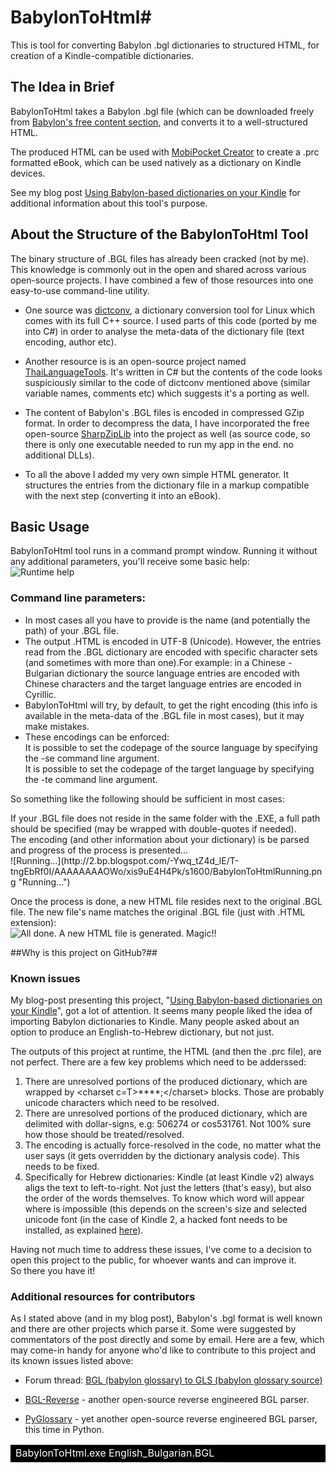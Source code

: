 # BabylonToHtml#

This is tool for converting Babylon .bgl dictionaries to structured HTML, for creation of a Kindle-compatible dictionaries.

## The Idea in Brief
BabylonToHtml takes a Babylon .bgl file (which can be downloaded freely from [Babylon's free content section](http://www.babylon.com/free-dictionaries/ "Free Glossaries"), and converts it to a well-structured HTML.

The produced HTML can be used with [MobiPocket Creator](http://www.mobipocket.com/en/downloadsoft/productdetailscreator.asp "MobiPocket Creator") to create a .prc formatted eBook, which can be used natively as a dictionary on Kindle devices.


See my blog post [Using Babylon-based dictionaries on your Kindle](http://www.alonintheworld.com/2012/06/using-babylon-based-dictionaries-on.html "AlonInTheWorld.com") for additional information about this tool's purpose.

## About the Structure of the BabylonToHtml Tool
The binary structure of .BGL files has already been cracked (not by me). This knowledge is commonly out in the open and shared across various open-source projects. I have combined a few of those resources into one easy-to-use command-line utility.

+ One source was [dictconv](http://freecode.com/projects/dictconv "dictconv"), a dictionary conversion tool for Linux which comes with its full C++ source. I used parts of this code (ported by me into C#) in order to analyse the meta-data of the dictionary file (text encoding, author etc).

+ Another resource is is an open-source project named [ThaiLanguageTools](http://code.google.com/p/thailanguagetools/source/browse/trunk/ThaiLanguageTools/?r=15 "ThaiLanguageTools"). It's written in C# but the contents of the code looks suspiciously similar to the code of dictconv mentioned above (similar variable names, comments etc) which suggests it's a porting as well.

+ The content of Babylon's .BGL files is encoded in compressed GZip format. In order to decompress the data, I have incorporated the free open-source [SharpZipLib](http://www.icsharpcode.net/opensource/sharpziplib/ "SharpZipLib") into the project as well (as source code, so there is only one executable needed to run my app in the end. no additional DLLs).


+ To all the above I added my very own simple HTML generator. It structures the entries from the dictionary file in a markup compatible with the next step (converting it into an eBook).

## Basic Usage

BabylonToHtml tool runs in a command prompt window. Running it without any additional parameters, you'll receive some basic help:<br/>
![Runtime help](http://2.bp.blogspot.com/-sgs1NUKZIE8/T-tjX-dCcpI/AAAAAAAAOWc/wN9Z-szk2-U/s1600/BabylonToHtmlHelp.png "A handy message for the perplexed user..")

### Command line parameters:
+ In most cases all you have to provide is the name (and potentially the path) of your .BGL file. 
+ The output .HTML is encoded in UTF-8 (Unicode).
However, the entries read from the .BGL dictionary are encoded with specific character sets (and sometimes with more than one).For example: in a Chinese - Bulgarian dictionary the source language entries are encoded with Chinese characters and the target language entries are encoded in Cyrillic. 
+ BabylonToHtml will try, by default, to get the right encoding (this info is available in the meta-data of the .BGL file in most cases), but it may make mistakes.
+ These encodings can be enforced:<br/>
It is possible to set the codepage of the source language by specifying the -se command line argument.<br/>
It is possible to set the codepage of the target language by specifying the -te command line argument. 

So something like the following should be sufficient in most cases:
<table style="width:100%; background-color:black; color:white;"><tr><td>BabylonToHtml.exe English_Bulgarian.BGL</td></tr></table\>
If your .BGL file does not reside in the same folder with the .EXE, a full path should be specified (may be wrapped with double-quotes if needed).<br/>
The encoding (and other information about your dictionary) is be parsed and progress of the process is presented...<br/>
![Running...](http://2.bp.blogspot.com/-Ywq_tZ4d_lE/T-tngEbRf0I/AAAAAAAAOWo/xis9uE4H4Pk/s1600/BabylonToHtmlRunning.png "Running...")

Once the process is done, a new HTML file resides next to the original .BGL file.
The new file's name matches the original .BGL file (just with .HTML extension):<br/>
![All done. A new HTML file is generated. Magic!!](http://4.bp.blogspot.com/-Ei8IYaHpWqk/T-tnhBtXPyI/AAAAAAAAOWw/pHRpvDO1O8g/s1600/BabylonToHtmlDone.png "All done. A new HTML file is generated. Magic!!")

##Why is this project on GitHub?##

### Known issues
My blog-post presenting this project, "[Using Babylon-based dictionaries on your Kindle](http://www.alonintheworld.com/2012/06/using-babylon-based-dictionaries-on.html "AlonInTheWorld.com")", got a lot of attention. It seems many people liked the idea of importing Babylon dictionaries to Kindle. Many people asked about an option to produce an English-to-Hebrew dictionary, but not just.

The outputs of this project at runtime, the HTML (and then the .prc file), are not perfect. There are a few key problems which need to be adderssed:

1. There are unresolved portions of the produced dictionary, which are wrapped by  &lt;charset c=T&gt;****;&lt;/charset&gt; blocks. Those are probably unicode characters which need to be resolved.
2. There are unresolved portions of the produced dictionary, which are delimited with dollar-signs, e.g: $506274$ or cos$531761$. Not 100% sure how those should be treated/resolved.
3. The encoding is actually force-resolved in the code, no matter what the user says (it gets overridden by the dictionary analysis code). This needs to be fixed.
4. Specifically for Hebrew dictionaries: Kindle (at least Kindle v2) always aligs the text to left-to-right. Not just the letters (that's easy), but also the order of the words themselves. To know which word will appear where is impossible (this depends on the screen's size and selected unicode font (in the case of Kindle 2, a hacked font needs to be installed, as explained [here](http://blogkindle.com/unicode-fonts-hack/ "Unicode Fonts Hack | Amazon Kindle, Kindle 2 And Kindle DX Blog")).

Having not much time to address these issues, I've come to a decision to open this project to the public, for whoever wants and can improve it. <br/>
So there you have it!

### Additional resources for contributors
As I stated above (and in my blog post), Babylon's .bgl format is well known and there are other projects which parse it. Some were suggested by commentators of the post directly and some by email.
Here are a few, which may come-in handy for anyone who'd like to contribute to this project and its known issues listed above:

* Forum thread: [BGL (babylon glossary) to GLS (babylon glossary source)](http://www.woodmann.com/forum/showthread.php?7028#post44981 "BGL (babylon glossary) to GLS (babylon glossary source)")
 
* [BGL-Reverse](https://github.com/mgreen/bgl-reverse "BGL-Reverse") -  another open-source reverse engineered BGL parser.

* [PyGlossary](http://sourceforge.net/projects/pyglossary/ "PyGlossary") - yet another open-source reverse engineered BGL parser, this time in Python.
